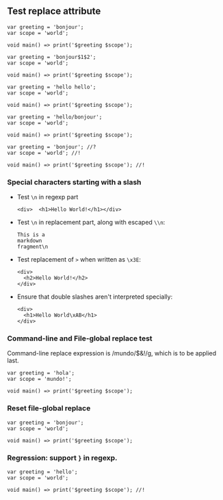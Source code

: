 ## Test replace attribute

<?code-excerpt "basic.dart" replace="/hello/bonjour/g"?>
```
var greeting = 'bonjour';
var scope = 'world';

void main() => print('$greeting $scope');
```

<?code-excerpt "basic.dart" replace="/hell(o)/b$1nj$1ur$$1$2/g"?>
```
var greeting = 'bonjour$1$2';
var scope = 'world';

void main() => print('$greeting $scope');
```

<?code-excerpt "basic.dart" replace="/hel*o/$& $&/g"?>
```
var greeting = 'hello hello';
var scope = 'world';

void main() => print('$greeting $scope');
```

<?code-excerpt "basic.dart" replace="/hello/$&\/bonjour/g"?>
```
var greeting = 'hello/bonjour';
var scope = 'world';

void main() => print('$greeting $scope');
```

<?code-excerpt "basic.dart" replace="/;/; \/\/!/g;/hello/bonjour/g;/(bonjour.*?)!/$1?/g"?>
```
var greeting = 'bonjour'; //?
var scope = 'world'; //!

void main() => print('$greeting $scope'); //!
```

### Special characters starting with a slash

- Test `\n` in regexp part

  <?code-excerpt "no_region.html" replace="/\n//g"?>
  ```
  <div>  <h1>Hello World!</h1></div>
  ```

- Test `\n` in replacement part, along with escaped `\\n`:

  <?code-excerpt "quote.md" replace="/\s*\*+\s*/\n/g; /\./\\n/g"?>
  ```
  This is a
  markdown
  fragment\n
  ```

- Test replacement of `>` when written as `\x3E`:

  <?code-excerpt "no_region.html" replace="/<(\/?)h1\x3E/<$1h2\x3E/g"?>
  ```
  <div>
    <h2>Hello World!</h2>
  </div>
  ```

- Ensure that double slashes aren't interpreted specially:

  <?code-excerpt "no_region.html" replace="/\\x3E//g; /!/\\xAB/g"?>
  ```
  <div>
    <h1>Hello World\xAB</h1>
  </div>
  ```

### Command-line and File-global replace test

Command-line replace expression is /mundo/$&!/g, which is to be applied last.

<?code-excerpt replace="/bonjour/hola/g"?>

<?code-excerpt "basic.dart" replace="/hello/bonjour/g;/world/mundo/g"?>
```
var greeting = 'hola';
var scope = 'mundo!';

void main() => print('$greeting $scope');
```

### Reset file-global replace

<?code-excerpt replace=""?>
<?code-excerpt "basic.dart" replace="/hello/bonjour/g"?>
```
var greeting = 'bonjour';
var scope = 'world';

void main() => print('$greeting $scope');
```

### Regression: support `}` in regexp.

<?code-excerpt "basic.dart" replace="/([\)\}]);/$1; \/\/!/g"?>
```
var greeting = 'hello';
var scope = 'world';

void main() => print('$greeting $scope'); //!
```
